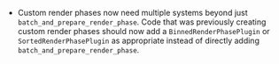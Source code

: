 
- Custom render phases now need multiple systems beyond just `batch_and_prepare_render_phase`. Code that was previously creating custom render phases should now add a `BinnedRenderPhasePlugin` or `SortedRenderPhasePlugin` as appropriate instead of directly adding `batch_and_prepare_render_phase`.
